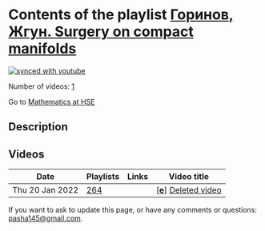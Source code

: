 # Contents of the playlist [Горинов, Жгун. Surgery on compact manifolds](https://www.youtube.com/playlist?list=PLq3E5oubNNoCOoNn2LcLMU4PYYb0uGmre)

[![synced with youtube](https://img.shields.io/github/last-commit/mathphysschool/mathphysschool.github.io/autoupdate1?label=synced%20with%20youtube)](https://github.com/mathphysschool/mathphysschool.github.io/commits/autoupdate1)

Number of videos: [1](#videos)

Go to [Mathematics at HSE](../README.md)

## Description



## Videos

|Date|Playlists|Links|Video title|
|---|---|---|---|
| Thu&nbsp;20&nbsp;Jan&nbsp;2022 | [264](../playlists/264 "Горинов, Жгун. Surgery on compact manifolds") |  | [[**e**](https://studio.youtube.com/video/IIfmzOrJTHs/edit "Edit")] [Deleted video](https://www.youtube.com/watch?v=IIfmzOrJTHs&list=PLq3E5oubNNoCOoNn2LcLMU4PYYb0uGmre "This video is unavailable.") |


 If you want to ask to update this page, or have any comments or questions: <pasha145@gmail.com>.